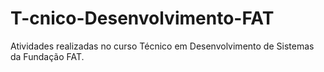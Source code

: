 # T-cnico-Desenvolvimento-FAT
Atividades realizadas no curso Técnico em Desenvolvimento de Sistemas da Fundação FAT. 
